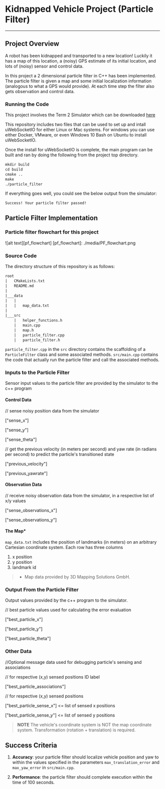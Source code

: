 # Kidnapped Vehicle Project (Particle Filter)

---
## Project Overview
A robot has been kidnapped and transported to a new location! Luckily it has a map of this location, a (noisy) GPS estimate of its initial location, and lots of (noisy) sensor and control data.

In this project a 2 dimensional particle filter in C++ has been implemented. The particle filter is given a map and some initial localization information (analogous to what a GPS would provide). At each time step the filter also gets observation and control data. 

### Running the Code
This project involves the Term 2 Simulator which can be downloaded [here](https://github.com/udacity/self-driving-car-sim/releases)

This repository includes two files that can be used to set up and intall uWebSocketIO for either Linux or Mac systems. For windows you can use either Docker, VMware, or even Windows 10 Bash on Ubuntu to install uWebSocketIO.

Once the install for uWebSocketIO is complete, the main program can be built and ran by doing the following from the project top directory.

```
mkdir build
cd build
cmake ..
make
./particle_filter

```
If everything goes well, you could see the below output from the simulator:

```
Success! Your particle filter passed!
```

## Particle Filter Implementation

### Particle filter flowchart for this project
![alt text][pf_flowchart]
[pf_flowchart]: ./media/PF_flowchart.png 

### Source Code 
The directory structure of this repository is as follows:
```
root
|   CMakeLists.txt
|   README.md
|
|___data
|   |   
|   |   map_data.txt
|   
|___src
    |   helper_functions.h
    |   main.cpp
    |   map.h
    |   particle_filter.cpp
    |   particle_filter.h
```
 `particle_filter.cpp` in the `src` directory contains the scaffolding of a `ParticleFilter` class and some associated methods.
 `src/main.cpp` contains the code that actually run the particle filter and call the associated methods.


### Inputs to the Particle Filter
Sensor input values to the particle filter are provided by the simulator to the c++ program

#### Control Data

// sense noisy position data from the simulator

["sense_x"]

["sense_y"]

["sense_theta"]

// get the previous velocity (in meters per second) and yaw rate (in radians per second) to predict the particle's transitioned state

["previous_velocity"]

["previous_yawrate"]

#### Observation Data

// receive noisy observation data from the simulator, in a respective list of x/y values

["sense_observations_x"]

["sense_observations_y"]

#### The Map*
`map_data.txt` includes the position of landmarks (in meters) on an arbitrary Cartesian coordinate system. Each row has three columns
1. x position
2. y position
3. landmark id

> * Map data provided by 3D Mapping Solutions GmbH.


### Output From the Particle Filter
Output values provided by the c++ program to the simulator.

// best particle values used for calculating the error evaluation

["best_particle_x"]

["best_particle_y"]

["best_particle_theta"] 

### Other Data
//Optional message data used for debugging particle's sensing and associations

// for respective (x,y) sensed positions ID label 

["best_particle_associations"]

// for respective (x,y) sensed positions

["best_particle_sense_x"] <= list of sensed x positions

["best_particle_sense_y"] <= list of sensed y positions


> **NOTE**
> The vehicle's coordinate system is NOT the map coordinate system.
> Transformation (rotation + translation) is required.


## Success Criteria
1. **Accuracy**: your particle filter should localize vehicle position and yaw to within the values specified in the parameters `max_translation_error` and `max_yaw_error` in `src/main.cpp`.

2. **Performance**: the particle filter should complete execution within the time of 100 seconds.



